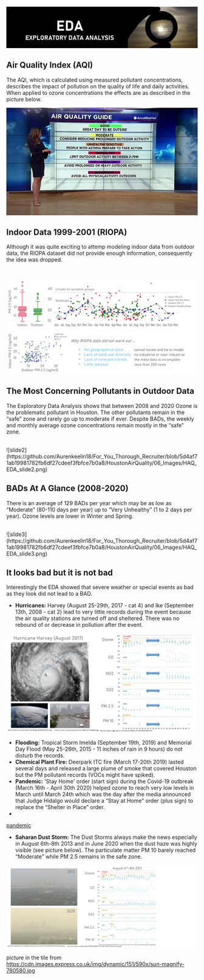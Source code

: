 ![cover](https://github.com/Aurenkeelin18/For_You_Thorough_Recruiter/blob/f9c581996bba87893810a54c314a6c1c8a62f395/HoustonAirQuality/06_Images/HAQ_EDA_Title.png)

## Air Quality Index (AQI)
The AQI, which is calculated using measured pollutant concentrations, describes the impact of pollution on the quality of life and daily activities. When applied to ozone concentrations the effects are as described in the picture below. 
<br>

![tv](https://github.com/Aurenkeelin18/For_You_Thorough_Recruiter/blob/95b676f5c45e343360020798a018b9f1604f10d4/HoustonAirQuality/06_Images/HAQ_AQI.png)

## Indoor Data 1999-2001 (RIOPA)
Although it was quite exciting to attemp modeling indoor data from outdoor data, the RIOPA dataset did not provide enough information, consequently the idea was dropped.

<br>

![riopa](https://github.com/Aurenkeelin18/For_You_Thorough_Recruiter/blob/5d4af71ab19981782fb6df27cdeef3fbfce7b0a8/HoustonAirQuality/06_Images/HAQ_EDA_slide1.png)
<br>
## The Most Concerning Pollutants in Outdoor Data
The Exploratory Data Analysis shows that between 2008 and 2020 Ozone is the  problematic pollutant in Houston. The other pollutants remain in the “safe” zone and rarely go up to moderate if ever. Despite BADs, the weekly and monthly average ozone concentrations remain mostly in the “safe” zone.

<br>
![slide2](https://github.com/Aurenkeelin18/For_You_Thorough_Recruiter/blob/5d4af71ab19981782fb6df27cdeef3fbfce7b0a8/HoustonAirQuality/06_Images/HAQ_EDA_slide2.png)
<br>

## BADs At A Glance (2008-2020)
There is an average of 129 BADs per year which may be as low as “Moderate” (80-110 days per year) up to “Very Unhealthy” (1 to 2 days per year). Ozone levels are lower in Winter and Spring.

<br>
![slide3](https://github.com/Aurenkeelin18/For_You_Thorough_Recruiter/blob/5d4af71ab19981782fb6df27cdeef3fbfce7b0a8/HoustonAirQuality/06_Images/HAQ_EDA_slide3.png)
<br>

## It looks bad but it is not bad

Interestingly the EDA showed that severe weather or special events as bad as they look did not lead to a BAD.
* **Hurricanes:** Harvey (August 25-29th, 2017 - cat 4) and Ike (September 13th, 2008 - cat 2) lead to very little records during the event because the air quality stations are turned off and sheltered. There was no rebound of or decrease in  pollution after the event.

![harvey](https://github.com/Aurenkeelin18/For_You_Thorough_Recruiter/blob/5d4af71ab19981782fb6df27cdeef3fbfce7b0a8/HoustonAirQuality/06_Images/HAQ_EDA_slide4.png)
<br>
* **Flooding:** Tropical Storm Imelda (September 19th, 2019) and Memorial Day Flood (May 25-26th, 2015 - 11 inches of rain in 9 hours) do not disturb the records.
* **Chemical Plant Fire:** Deerpark ITC fire (March 17-20th 2019) lasted several days and released a large plume of smoke that covered Houston but the PM pollutant records (VOCs might have spiked).
* **Pandemic:**  'Stay Home' order (start sign) during the Covid-19 outbreak (March 16th - April 30th 2020) helped ozone to reach very low levels in March until March 24th which was the day after the media announced that Judge Hidalgo would declare a “Stay at Home” order (plus sign) to replace the “Shelter in Place” order.
*
[pandemic](https://github.com/Aurenkeelin18/For_You_Thorough_Recruiter/blob/5d4af71ab19981782fb6df27cdeef3fbfce7b0a8/HoustonAirQuality/06_Images/HAQ_EDA_slide6.png)
<br>
* **Saharan Dust Storm:**  The Dust Storms always make the news especially in August 6th-8th 2013 and in June 2020 when the dust haze was highly visible (see picture below). The particulate matter PM 10 barely reached “Moderate” while PM 2.5 remains in the safe zone.

![dust](https://github.com/Aurenkeelin18/For_You_Thorough_Recruiter/blob/5d4af71ab19981782fb6df27cdeef3fbfce7b0a8/HoustonAirQuality/06_Images/HAQ_EDA_slide5.png)




picture in the tile from https://cdn.images.express.co.uk/img/dynamic/151/590x/sun-magnify-780580.jpg


